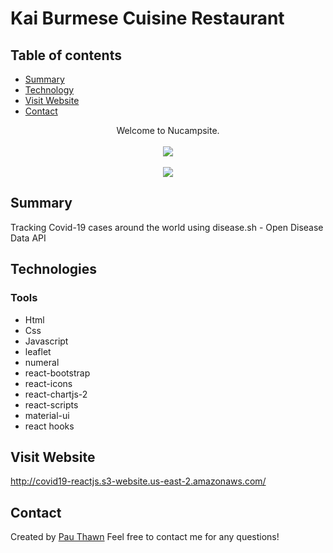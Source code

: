 # Kai Burmese Cuisine Restaurant
## Table of contents
* [Summary](#summary)
* [Technology](#technologies)
* [Visit Website](#visit-website)
* [Contact](#contact)



<div align="center">Welcome to Nucampsite. </div>
<br/>
<div align="center">
<kbd>
<img src="./covid.png">
</kbd>
</div>

<br/>
<div align="center">
<kbd>
<img src="./two.png">
</kbd>
</div>


## Summary
Tracking Covid-19 cases around the world using disease.sh - Open Disease Data API

## Technologies

### Tools 
* Html
* Css
* Javascript
* leaflet
* numeral
* react-bootstrap
* react-icons
* react-chartjs-2
* react-scripts
* material-ui
* react hooks


## Visit Website
http://covid19-reactjs.s3-website.us-east-2.amazonaws.com/

## Contact
Created by [Pau Thawn](https://www.linkedin.com/in/pau-thawn) 
Feel free to contact me for any questions! 

